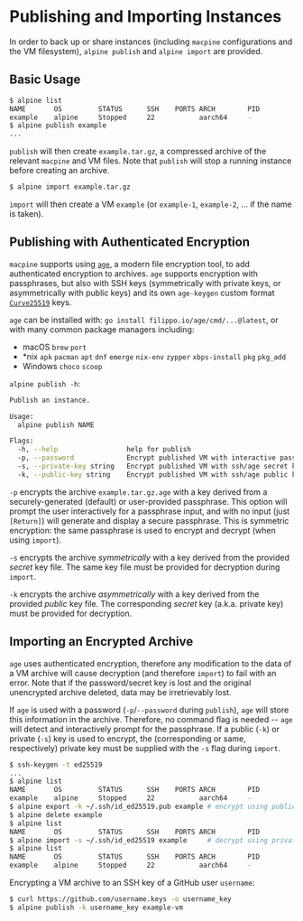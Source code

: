# Publishing and Importing Instances

In order to back up or share instances (including `macpine` configurations and the VM filesystem), `alpine publish` and
`alpine import` are provided.

## Basic Usage

```sh
$ alpine list
NAME       OS         STATUS      SSH    PORTS ARCH        PID
example    alpine     Stopped     22           aarch64     -
$ alpine publish example
...
```

`publish` will then create `example.tar.gz`, a compressed archive of the relevant `macpine` and VM files. Note that `publish`
will stop a running instance before creating an archive.

```sh
$ alpine import example.tar.gz
```

`import` will then create a VM `example` (or `example-1`, `example-2`, ... if the name is taken).

## Publishing with Authenticated Encryption

`macpine` supports using [`age`](https://github.com/FiloSottile/age), a modern file encryption tool, to add authenticated encryption
to archives. `age` supports encryption with passphrases, but also with SSH keys (symmetrically with private keys, or asymmetrically
with public keys) and its own `age-keygen` custom format [`Curve25519`](https://en.wikipedia.org/wiki/Curve25519) keys.

`age` can be installed with: `go install filippo.io/age/cmd/...@latest`, or with many common package managers including:
* macOS `brew` `port`
* *nix `apk` `pacman` `apt` `dnf` `emerge` `nix-env` `zypper` `xbps-install` `pkg` `pkg_add`
* Windows `choco` `scoop`

`alpine publish -h`:
```sh
Publish an instance.

Usage:
  alpine publish NAME

Flags:
  -h, --help                 help for publish
  -p, --password             Encrypt published VM with interactive passphrase prompt (symmetric).
  -s, --private-key string   Encrypt published VM with ssh/age secret key (symmetric).
  -k, --public-key string    Encrypt published VM with ssh/age public key (asymmetric).
```

`-p` encrypts the archive `example.tar.gz.age` with a key derived from a securely-generated (default) or user-provided passphrase.
This option will prompt the user interactively for a passphrase input, and with no input (just `[Return]`) will generate and display
a secure passphrase. This is symmetric encryption: the same passphrase is used to encrypt and decrypt (when using `import`).

`-s` encrypts the archive *symmetrically* with a key derived from the provided *secret* key file. The same key file must be provided
for decryption during `import`.

`-k` encrypts the archive *asymmetrically* with a key derived from the provided *public* key file. The corresponding *secret* key
(a.k.a. private key) must be provided for decryption.

## Importing an Encrypted Archive

`age` uses authenticated encryption, therefore any modification to the data of a VM archive will cause decryption (and therefore `import`)
to fail with an error. Note that if the password/secret key is lost and the original unencrypted archive deleted, data may be
irretrievably lost.

If `age` is used with a password (`-p`/`--password` during `publish`), `age` will store this information in the archive. Therefore,
no command flag is needed -- `age` will detect and interactively prompt for the passphrase. If a public (`-k`) or private (`-s`)
key is used to encrypt, the (corresponding or same, respectively) private key must be supplied with the `-s` flag during `import`.

```sh
$ ssh-keygen -t ed25519
...
$ alpine list
NAME       OS         STATUS      SSH    PORTS ARCH        PID
example    alpine     Stopped     22           aarch64     -
$ alpine export -k ~/.ssh/id_ed25519.pub example # encrypt using public key
$ alpine delete example
$ alpine list
NAME       OS         STATUS      SSH    PORTS ARCH        PID
$ alpine import -s ~/.ssh/id_ed25519 example     # decrypt using private key
$ alpine list
NAME       OS         STATUS      SSH    PORTS ARCH        PID
example    alpine     Stopped     22           aarch64     -
```

Encrypting a VM archive to an SSH key of a GitHub user `username`:
```sh
$ curl https://github.com/username.keys -o username_key
$ alpine publish -k username_key example-vm
```
